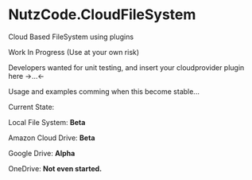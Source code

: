 # NutzCode.CloudFileSystem
Cloud Based FileSystem using plugins

Work In Progress (Use at your own risk)

Developers wanted for unit testing, and insert your cloudprovider plugin here  ->...<-

Usage and examples comming when this become stable...

Current State:

Local File System: **Beta**

Amazon Cloud Drive: **Beta**

Google Drive: **Alpha**

OneDrive: **Not even started.**


